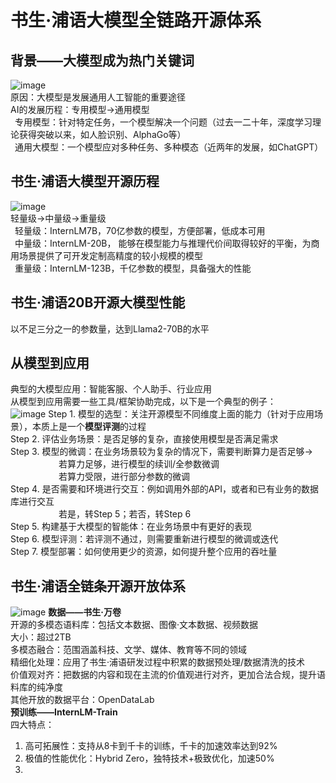 # 书生·浦语大模型全链路开源体系
## 背景——大模型成为热门关键词
![image](https://github.com/Alphonsinaone/InternLM/assets/155552157/d0c14aed-96b2-4b36-aaea-196934b191d7)  
原因：大模型是发展通用人工智能的重要途径  
AI的发展历程：专用模型→通用模型  
&ensp;专用模型：针对特定任务，一个模型解决一个问题（过去一二十年，深度学习理论获得突破以来，如人脸识别、AlphaGo等）  
&ensp;通用大模型：一个模型应对多种任务、多种模态（近两年的发展，如ChatGPT）  
## 书生·浦语大模型开源历程  
![image](https://github.com/Alphonsinaone/InternLM/assets/155552157/ed753fee-a41a-42eb-ba9c-87e395cafbb4)  
轻量级→中量级→重量级  
&ensp;轻量级：InternLM7B，70亿参数的模型，方便部署，低成本可用  
&ensp;中量级：InternLM-20B， 能够在模型能力与推理代价间取得较好的平衡，为商用场景提供了可开发定制高精度的较小规模的模型  
&ensp;重量级：InternLM-123B，千亿参数的模型，具备强大的性能  
## 书生·浦语20B开源大模型性能  
以不足三分之一的参数量，达到Llama2-70B的水平  
## 从模型到应用  
典型的大模型应用：智能客服、个人助手、行业应用  
从模型到应用需要一些工具/框架协助完成，以下是一个典型的例子：  
![image](https://github.com/Alphonsinaone/InternLM/assets/155552157/30f0c396-275f-4fe3-881b-ad506fc63e3a)
Step 1. 模型的选型：关注开源模型不同维度上面的能力（针对于应用场景），本质上是一个**模型评测**的过程  
Step 2. 评估业务场景：是否足够的复杂，直接使用模型是否满足需求  
Step 3. 模型的微调：在业务场景较为复杂的情况下，需要判断算力是否足够→  
&ensp;&ensp;&ensp;&ensp;&ensp;&ensp;&ensp;&ensp;&ensp;&emsp;若算力足够，进行模型的续训/全参数微调  
&ensp;&ensp;&ensp;&ensp;&ensp;&ensp;&ensp;&ensp;&ensp;&emsp;若算力受限，进行部分参数的微调  
Step 4. 是否需要和环境进行交互：例如调用外部的API，或者和已有业务的数据库进行交互  
&ensp;&ensp;&ensp;&ensp;&ensp;&ensp;&ensp;&ensp;&ensp;&emsp;若是，转Step 5；若否，转Step 6  
Step 5. 构建基于大模型的智能体：在业务场景中有更好的表现  
Step 6. 模型评测：若评测不通过，则需要重新进行模型的微调或迭代  
Step 7. 模型部署：如何使用更少的资源，如何提升整个应用的吞吐量  
## 书生·浦语全链条开源开放体系  
![image](https://github.com/Alphonsinaone/InternLM/assets/155552157/fcc6bfd9-b49e-4ae8-9e2c-4c9dbe08df22)
**数据——书生·万卷**  
开源的多模态语料库：包括文本数据、图像·文本数据、视频数据  
大小：超过2TB  
多模态融合：范围涵盖科技、文学、媒体、教育等不同的领域  
精细化处理：应用了书生·浦语研发过程中积累的数据预处理/数据清洗的技术  
价值观对齐：把数据的内容和现在主流的价值观进行对齐，更加合法合规，提升语料库的纯净度  
其他开放的数据平台：OpenDataLab  
**预训练——InternLM-Train**  
四大特点：
1. 高可拓展性：支持从8卡到千卡的训练，千卡的加速效率达到92%  
2. 极值的性能优化：Hybrid Zero，独特技术+极致优化，加速50%
3. 

